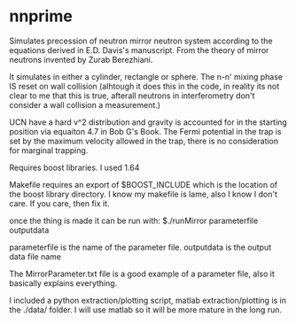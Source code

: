 # nnprime
Simulates precession of neutron mirror neutron system according to the equations derived in E.D. Davis's manuscript. From the theory of mirror neutrons invented by Zurab Berezhiani.

It simulates in either a cylinder, rectangle or sphere. The n-n' mixing phase IS reset on wall collision (alhtough it does this in the code, in reality its not clear to me that this is true, afterall neutrons in interferometry don't consider a wall collision a measurement.)

UCN have a hard v^2 distribution and gravity is accounted for in the starting position via equaiton 4.7 in Bob G's Book. The Fermi potential in the trap is set by the maximum velocity allowed in the trap, there is no consideration for marginal trapping.  

Requires boost libraries. I used 1.64

Makefile requires an export of $BOOST_INCLUDE which is the location of the boost library directory.
I know my makefile is lame, also I know I don't care. If you care, then fix it.

once the thing is made it can be run with: $./runMirror parameterfile outputdata

parameterfile is the name of the parameter file. outputdata is the output data file name

The MirrorParameter.txt file is a good example of a parameter file, also it basically explains everything.

I included a python extraction/plotting script, matlab extraction/plotting is in the ./data/ folder. I will use matlab so it will be more mature in the long run. 

